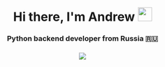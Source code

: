<h1 align="center">Hi there, I'm Andrew <img src="https://github.com/blackcater/blackcater/raw/main/images/Hi.gif" width="32"></h1>
<h3 align="center">Python backend developer from Russia 🇷🇺</h3>
<h3 align="center"><img src="https://img.shields.io/badge/python-3670A0?style=for-the-badge&logo=python&logoColor=ffdd54"></h3>
<align="center" img src="https://github-profile-trophy.vercel.app/?username=Artek22">
